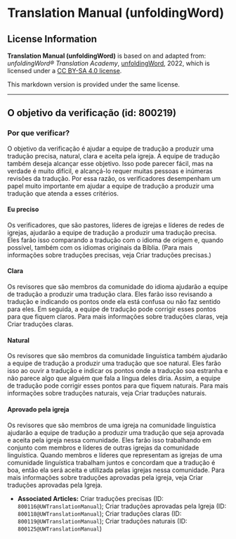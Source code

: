 # Translation Manual (unfoldingWord)

## License Information

**Translation Manual (unfoldingWord)** is based on and adapted from: _unfoldingWord® Translation Academy_, [unfoldingWord](https://unfoldingword.org/utw), 2022, which is licensed under a [CC BY-SA 4.0 license](https://creativecommons.org/licenses/by-sa/4.0/legalcode.en).

This markdown version is provided under the same license.



--------------------------------

## O objetivo da verificação (id: 800219)

### Por que verificar?

O objetivo da verificação é ajudar a equipe de tradução a produzir uma tradução precisa, natural, clara e aceita pela igreja. A equipe de tradução também deseja alcançar esse objetivo. Isso pode parecer fácil, mas na verdade é muito difícil, e alcançá\-lo requer muitas pessoas e inúmeras revisões da tradução. Por essa razão, os verificadores desempenham um papel muito importante em ajudar a equipe de tradução a produzir uma tradução que atenda a esses critérios.

#### Eu preciso

Os verificadores, que são pastores, líderes de igrejas e líderes de redes de igrejas, ajudarão a equipe de tradução a produzir uma tradução precisa. Eles farão isso comparando a tradução com o idioma de origem e, quando possível, também com os idiomas originais da Bíblia. (Para mais informações sobre traduções precisas, veja Criar traduções precisas.)

#### Clara

Os revisores que são membros da comunidade do idioma ajudarão a equipe de tradução a produzir uma tradução clara. Eles farão isso revisando a tradução e indicando os pontos onde ela está confusa ou não faz sentido para eles. Em seguida, a equipe de tradução pode corrigir esses pontos para que fiquem claros. Para mais informações sobre traduções claras, veja Criar traduções claras.

#### Natural

Os revisores que são membros da comunidade linguística também ajudarão a equipe de tradução a produzir uma tradução que soe natural. Eles farão isso ao ouvir a tradução e indicar os pontos onde a tradução soa estranha e não parece algo que alguém que fala a língua deles diria. Assim, a equipe de tradução pode corrigir esses pontos para que fiquem naturais. Para mais informações sobre traduções naturais, veja Criar traduções naturais.

#### Aprovado pela igreja

Os revisores que são membros de uma igreja na comunidade linguística ajudarão a equipe de tradução a produzir uma tradução que seja aprovada e aceita pela igreja nessa comunidade. Eles farão isso trabalhando em conjunto com membros e líderes de outras igrejas da comunidade linguística. Quando membros e líderes que representam as igrejas de uma comunidade linguística trabalham juntos e concordam que a tradução é boa, então ela será aceita e utilizada pelas igrejas nessa comunidade. Para mais informações sobre traduções aprovadas pela igreja, veja Criar traduções aprovadas pela Igreja.

* **Associated Articles:** Criar traduções precisas (ID: `800116@UWTranslationManual`); Criar traduções aprovadas pela Igreja (ID: `800118@UWTranslationManual`); Criar traduções claras (ID: `800119@UWTranslationManual`); Criar traduções naturais (ID: `800125@UWTranslationManual`)

